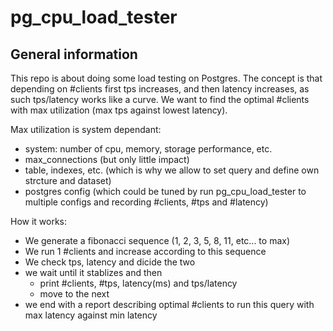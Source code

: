 # pg_cpu_load_tester

## General information
This repo is about doing some load testing on Postgres.
The concept is that depending on #clients first tps increases, and then latency increases, as such tps/latency works like a curve.
We want to find the optimal #clients with max utilization (max tps against lowest latency).

Max utilization is system dependant:
* system: number of cpu, memory, storage performance, etc.
* max_connections (but only little impact)
* table, indexes, etc. (which is why we allow to set query and define own strcture and dataset)
* postgres config (which could be tuned by run pg_cpu_load_tester to multiple configs and recording #clients, #tps and #latency)

How it works:
* We generate a fibonacci sequence (1, 2, 3, 5, 8, 11, etc... to max)
* We run 1 #clients and increase according to this sequence
* We check tps, latency and dicide the two
* we wait until it stablizes and then 
  * print #clients, #tps, latency(ms) and tps/latency
  * move to the next
* we end with a report describing optimal #clients to run this query with max latency against min latency
